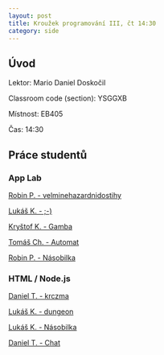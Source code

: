 ```yaml
---
layout: post
title: Kroužek programování III, čt 14:30
category: side
---
```

## Úvod

Lektor: Mario Daniel Doskočil

Classroom code (section): YSGGXB

Místnost: EB405

Čas: 14:30

## Práce studentů

### App Lab

[Robin P. - velminehazardnidostihy](https://studio.code.org/projects/applab/cLWLegjTSaoIGzqYT2TfwzTP51P2TLDypXfyponC05c)

[Lukáš K. - ;-)](https://studio.code.org/projects/applab/cLWLegjTSaoIGzqYT2Tfw3Cszm--uuoYxkB6YMEmKOw)

[Kryštof K. - Gamba](https://studio.code.org/projects/applab/cLWLegjTSaoIGzqYT2Tfw2rKdTdd-537VNMnMdX4LGo)

[Tomáš Ch. - Automat](https://studio.code.org/projects/applab/badOGNztTqZIzOFwALNCjKSXnAz9IuFsHgdkC_bh678)

[Robin P. - Násobilka](https://studio.code.org/projects/applab/oRBoFUvaXQiQiyYgL2-onS9aUSVhlSQ486WgJhTZLXQ)

### HTML / Node.js

[Daniel T. - krczma](https://github.com/DanAKASurikata/krczma)

[Lukáš K. - dungeon](https://github.com/MedicFromTF2cz/dungeon)

[Lukáš K. - Násobilka](https://github.com/MedicFromTF2cz/nasobilka)

[Daniel T. - Chat](https://github.com/DanAKASurikata/chat)
